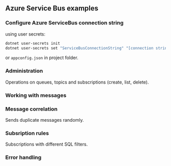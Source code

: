 ## Azure Service Bus examples

### Configure Azure ServiceBus connection string

using user secrets:
```bash
dotnet user-secrets init
dotnet user-secrets set "ServiceBusConnectionString" "[connection string value]" 
```

or `appconfig.json` in project folder.

### Administration

Operations on queues, topics and subscriptions (create, list, delete).

### Working with messages

### Message correlation

Sends duplicate messages randomly.

### Subsription rules

Subscriptions with different SQL filters.

### Error handling


